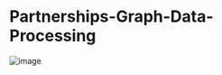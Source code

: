 # Partnerships-Graph-Data-Processing

![image](https://github.com/user-attachments/assets/1936e67f-c756-4ca4-b7e3-ae484883098e)

